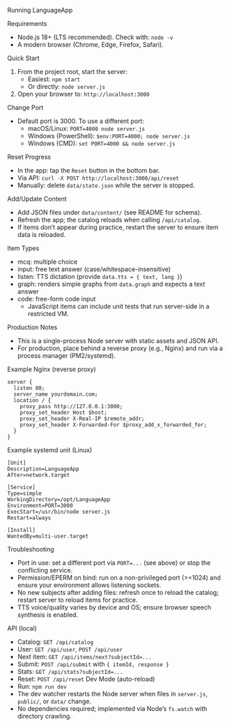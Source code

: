 Running LanguageApp

Requirements
- Node.js 18+ (LTS recommended). Check with: `node -v`
- A modern browser (Chrome, Edge, Firefox, Safari).

Quick Start
1) From the project root, start the server:
   - Easiest: `npm start`
   - Or directly: `node server.js`
2) Open your browser to: `http://localhost:3000`

Change Port
- Default port is 3000. To use a different port:
  - macOS/Linux: `PORT=4000 node server.js`
  - Windows (PowerShell): `$env:PORT=4000; node server.js`
  - Windows (CMD): `set PORT=4000 && node server.js`

Reset Progress
- In the app: tap the `Reset` button in the bottom bar.
- Via API: `curl -X POST http://localhost:3000/api/reset`
- Manually: delete `data/state.json` while the server is stopped.

Add/Update Content
- Add JSON files under `data/content/` (see README for schema).
- Refresh the app; the catalog reloads when calling `/api/catalog`.
- If items don’t appear during practice, restart the server to ensure item data is reloaded.

Item Types
- mcq: multiple choice
- input: free text answer (case/whitespace-insensitive)
- listen: TTS dictation (provide `data.tts = { text, lang }`)
- graph: renders simple graphs from `data.graph` and expects a text answer
- code: free-form code input
  - JavaScript items can include unit tests that run server-side in a restricted VM.

Production Notes
- This is a single-process Node server with static assets and JSON API.
- For production, place behind a reverse proxy (e.g., Nginx) and run via a process manager (PM2/systemd).

Example Nginx (reverse proxy)
```
server {
  listen 80;
  server_name yourdomain.com;
  location / {
    proxy_pass http://127.0.0.1:3000;
    proxy_set_header Host $host;
    proxy_set_header X-Real-IP $remote_addr;
    proxy_set_header X-Forwarded-For $proxy_add_x_forwarded_for;
  }
}
```

Example systemd unit (Linux)
```
[Unit]
Description=LanguageApp
After=network.target

[Service]
Type=simple
WorkingDirectory=/opt/LanguageApp
Environment=PORT=3000
ExecStart=/usr/bin/node server.js
Restart=always

[Install]
WantedBy=multi-user.target
```

Troubleshooting
- Port in use: set a different port via `PORT=...` (see above) or stop the conflicting service.
- Permission/EPERM on bind: run on a non-privileged port (>=1024) and ensure your environment allows listening sockets.
- No new subjects after adding files: refresh once to reload the catalog; restart server to reload items for practice.
- TTS voice/quality varies by device and OS; ensure browser speech synthesis is enabled.

API (local)
- Catalog: `GET /api/catalog`
- User: `GET /api/user`, `POST /api/user`
- Next item: `GET /api/items/next?subjectId=...`
- Submit: `POST /api/submit` with `{ itemId, response }`
- Stats: `GET /api/stats?subjectId=...`
- Reset: `POST /api/reset`
Dev Mode (auto-reload)
- Run: `npm run dev`
- The dev watcher restarts the Node server when files in `server.js`, `public/`, or `data/` change.
- No dependencies required; implemented via Node’s `fs.watch` with directory crawling.

